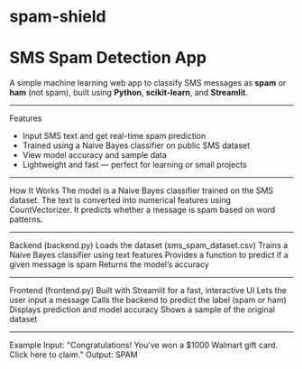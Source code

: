 # spam-shield
# SMS Spam Detection App

A simple machine learning web app to classify SMS messages as **spam** or **ham** (not spam), built using **Python**, **scikit-learn**, and **Streamlit**.

---

 Features

- Input SMS text and get real-time spam prediction
- Trained using a Naive Bayes classifier on public SMS dataset
- View model accuracy and sample data
- Lightweight and fast — perfect for learning or small projects

---

 How It Works
The model is a Naive Bayes classifier trained on the SMS dataset.
The text is converted into numerical features using CountVectorizer.
It predicts whether a message is spam based on word patterns.

---

Backend (backend.py)
Loads the dataset (sms_spam_dataset.csv)
Trains a Naive Bayes classifier using text features
Provides a function to predict if a given message is spam
Returns the model’s accuracy

---

Frontend (frontend.py)
Built with Streamlit for a fast, interactive UI
Lets the user input a message
Calls the backend to predict the label (spam or ham)
Displays prediction and model accuracy
Shows a sample of the original dataset

---

 Example
Input: "Congratulations! You've won a $1000 Walmart gift card. Click here to claim."
Output: SPAM


